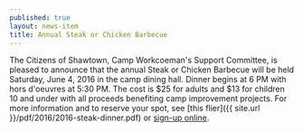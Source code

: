```yaml
---
published: true
layout: news-item
title: Annual Steak or Chicken Barbecue
---
```


The Citizens of Shawtown, Camp Workcoeman's Support Committee, is pleased to announce that the annual Steak or Chicken Barbecue will be held Saturday, June 4, 2016 in the camp dining hall. Dinner begins at 6 PM with hors d'oeuvres at 5:30 PM. The cost is $25 for adults and $13 for children 10 and under with all proceeds benefiting camp improvement projects. For more information and to reserve your spot, see [this flier]({{ site.url }}/pdf/2016/2016-steak-dinner.pdf) or [sign-up online](http://web.archive.org/web/20161223145712/http://www.ctrivers.org/Event.aspx?id=14694).
